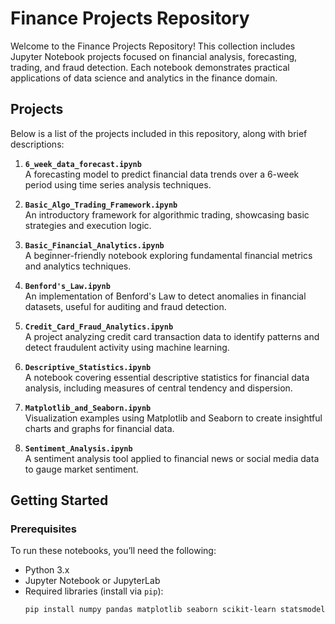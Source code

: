 # Finance Projects Repository

Welcome to the Finance Projects Repository! This collection includes Jupyter Notebook projects focused on financial analysis, forecasting, trading, and fraud detection. Each notebook demonstrates practical applications of data science and analytics in the finance domain.

## Projects

Below is a list of the projects included in this repository, along with brief descriptions:

1. **`6_week_data_forecast.ipynb`**  
   A forecasting model to predict financial data trends over a 6-week period using time series analysis techniques.

2. **`Basic_Algo_Trading_Framework.ipynb`**  
   An introductory framework for algorithmic trading, showcasing basic strategies and execution logic.

3. **`Basic_Financial_Analytics.ipynb`**  
   A beginner-friendly notebook exploring fundamental financial metrics and analytics techniques.

4. **`Benford's_Law.ipynb`**  
   An implementation of Benford's Law to detect anomalies in financial datasets, useful for auditing and fraud detection.

5. **`Credit_Card_Fraud_Analytics.ipynb`**  
   A project analyzing credit card transaction data to identify patterns and detect fraudulent activity using machine learning.

6. **`Descriptive_Statistics.ipynb`**  
   A notebook covering essential descriptive statistics for financial data analysis, including measures of central tendency and dispersion.

7. **`Matplotlib_and_Seaborn.ipynb`**  
   Visualization examples using Matplotlib and Seaborn to create insightful charts and graphs for financial data.

8. **`Sentiment_Analysis.ipynb`**  
   A sentiment analysis tool applied to financial news or social media data to gauge market sentiment.

## Getting Started

### Prerequisites
To run these notebooks, you’ll need the following:
- Python 3.x
- Jupyter Notebook or JupyterLab
- Required libraries (install via `pip`):
  ```bash
  pip install numpy pandas matplotlib seaborn scikit-learn statsmodels
